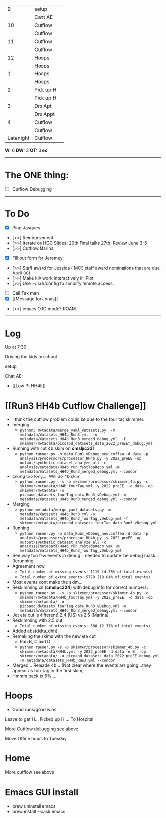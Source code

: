 
|           |           |     |
| --------- | --------- | --- |
| 9         | setup     |     |
|           | Caht AE   |     |
| 10        | Cutflow   |     |
|           | Cutflow   |     |
| 11        | Cutflow   |     |
|           | Cutflow   |     |
| 12        | Hoops     |     |
|           | Hoops     |     |
| 1         | Hoops     |     |
|           | Hoops     |     |
| 2         | Pick up H |     |
|           | Pick up H |     |
| 3         | Drs Apt   |     |
|           | Drs Appt  |     |
| 4         | Cutflow   |     |
|           | Cutflow   |     |
| Latenight | Cutflow   |     |

**W:** 6 
**DW:** 3
**OT:** 3
**ex**

---
# The ONE thing: 
- [ ] Cutflow Debugging

---
# To Do

- [x] Ping Jasques
- [>>] Reinbursement
- [>>] Iterate on HGC Slides:  20th Final talks 27th. Review June 3-5
- [>>] Cutflow Marina
- [x]  Fill out form for Jeremey
- [>>] Staff award for Jessica ( MCS staff award nominations that are due April 30)
- [>>]  Make klX work interactively in iPlot
- [>>]  Use ~/.ssh/config to simplify remote access.
- [ ] Call Tax man
- [x] [[Message for Jonas]]
- [>>] emacs ORG mode? ROAM

---

# Log

Up at 7:30 

Driving the kids to school

setup

Chat AE: 
- [[Low Pt HH4b]]

# [[Run3 HH4b Cutflow Challenge]]
- I think the cutflow problem could be due to the four tag skimmer.
- merging: 
	- `python3 metadata/merge_yaml_datasets.py  -m metadata/datasets_HH4b_Run3.yml  -o metadata/datasets_HH4b_Run3_merged_debug.yml  -f skimmer/metadata/picoaod_datasets_data_2022_preEE*_debug.yml`
- Running with out 4b skim on **cmslpc331**
	-  `python runner.py -o data_Run3_vDebug_new.coffea -d data -p analysis/processors/processor_HH4b.py -y 2022_preEE -op output/synthetic_dataset_analyze_all -c analysis/metadata/HH4b_run_fastTopReco.yml -m metadata/datasets_HH4b_Run3_merged_debug.yml --condor`
- taking too long.... Will do 4b skim
	-  `python runner.py  -s -p skimmer/processor/skimmer_4b.py -c skimmer/metadata/HH4b_fourTag.yml -y 2022_preEE  -d data -op skimmer/metadata/ -o picoaod_datasets_fourTag_data_Run3_vDebug.yml -m metadata/datasets_HH4b_Run3_merged_debug.yml --condor`
- Merging
	- `python metadata/merge_yaml_datasets.py -m metadata/datasets_HH4b_Run3.yml -o metadata/datasets_HH4b_Run3_fourTag_vDebug.yml -f skimmer/metadata/picoaod_datasets_fourTag_data_Run3_vDebug.yml`
- Running
	- `python runner.py -o data_Run3_vDebug_new.coffea -d data -p analysis/processors/processor_HH4b.py -y 2022_preEE -op output/synthetic_dataset_analyze_all -c analysis/metadata/HH4b_run_fastTopReco.yml -m metadata/datasets_HH4b_Run3_fourTag_vDebug.yml `
- See way too few events in debug... needed to update the debug mask... Rerunning
- Agreement now
	- `Total number of missing events: 1119 (4.58% of total events)`
	- `Total number of extra events: 5778 (19.84% of total events)`
- Most events dont make the skim...
- Reskimming  on (**cmslpc324**) with debug info for correct numbers:
	- `python runner.py  -s -p skimmer/processor/skimmer_4b.py -c skimmer/metadata/HH4b_fourTag.yml -y 2022_preEE  -d data -op skimmer/metadata/ -o picoaod_datasets_fourTag_data_Run3_vDebug.yml -m metadata/datasets_HH4b_Run3_merged_debug.yml --condor`
- Jet eta cut is different!  2.4 (US) vs 2.5 (Marina)
- Reskimming with 2.5 cut
	- `Total number of missing events: 580 (2.37% of total events)`
- Added abs(delta_dhh)
- Remaking the skims with the new eta cut
	- Ran B, C and D
	- `python runner.py -s -p skimmer/processor/skimmer_4b.py -c skimmer/metadata/HH4b.yml -y 2022_preEE -d data -e B  -op skimmer/metadata/ -o picoaod_datasets_data_2022_preEE_debug.yml -m metadata/datasets_HH4b_Run3.yml --condor`
- Merged .. Remade 4b... (Not clear where the events are going...they appear as fourTag in the first skim)
- Hmmm back to 5% ... 

# Hoops 
- Good runs/good wins

Leave to get H... Picked up H ... To Hospital 

More Cutflow debugging see above

Move Office hours to Tuesday

# Home 

More cutflow see above

# Emacs GUI install
- brew uninstall emacs
- brew install --cask emacs


